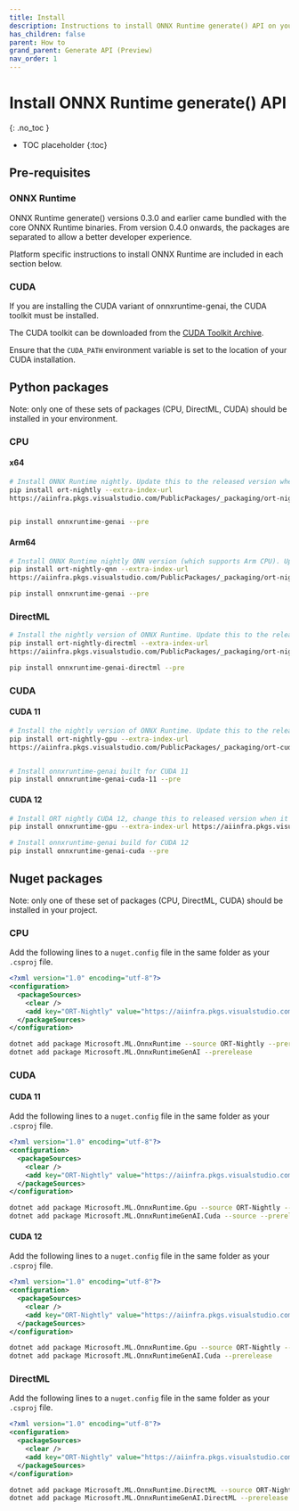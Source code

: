 ```yaml
---
title: Install
description: Instructions to install ONNX Runtime generate() API on your target platform in your environment
has_children: false
parent: How to
grand_parent: Generate API (Preview)
nav_order: 1
---
```


# Install ONNX Runtime generate() API
{: .no_toc }

* TOC placeholder
{:toc}

## Pre-requisites

### ONNX Runtime

ONNX Runtime generate() versions 0.3.0 and earlier came bundled with the core ONNX Runtime binaries. From version 0.4.0 onwards, the packages are separated to allow a better developer experience. 

Platform specific instructions to install ONNX Runtime are included in each section below.

### CUDA

If you are installing the CUDA variant of onnxruntime-genai, the CUDA toolkit must be installed.

The CUDA toolkit can be downloaded from the [CUDA Toolkit Archive](https://developer.nvidia.com/cuda-toolkit-archive).

Ensure that the `CUDA_PATH` environment variable is set to the location of your CUDA installation.


## Python packages

Note: only one of these sets of packages (CPU, DirectML, CUDA) should be installed in your environment.

### CPU

#### x64

```bash
# Install ONNX Runtime nightly. Update this to the released version when it is available.
pip install ort-nightly --extra-index-url
https://aiinfra.pkgs.visualstudio.com/PublicPackages/_packaging/ort-nightly/pypi/simple


pip install onnxruntime-genai --pre
```

#### Arm64

```bash
# Install ONNX Runtime nightly QNN version (which supports Arm CPU). Update this to the released version when it is available.
pip install ort-nightly-qnn --extra-index-url
https://aiinfra.pkgs.visualstudio.com/PublicPackages/_packaging/ort-nightly/pypi/simple

pip install onnxruntime-genai --pre
```


### DirectML

```bash
# Install the nightly version of ONNX Runtime. Update this to the released version when it is available.
pip install ort-nightly-directml --extra-index-url
https://aiinfra.pkgs.visualstudio.com/PublicPackages/_packaging/ort-nightly/pypi/simple

pip install onnxruntime-genai-directml --pre
```

### CUDA

#### CUDA 11

```bash
# Install the nightly version of ONNX Runtime. Update this to the released version when it is available.
pip install ort-nightly-gpu --extra-index-url
https://aiinfra.pkgs.visualstudio.com/PublicPackages/_packaging/ort-cuda-11-nightly/pypi/simple


# Install onnxruntime-genai built for CUDA 11
pip install onnxruntime-genai-cuda-11 --pre
```

#### CUDA 12

```bash
# Install ORT nightly CUDA 12, change this to released version when it is released
pip install onnxruntime-gpu --extra-index-url https://aiinfra.pkgs.visualstudio.com/PublicPackages/_packaging/onnxruntime-cuda-12/pypi/simple/

# Install onnxruntime-genai build for CUDA 12
pip install onnxruntime-genai-cuda --pre
```

## Nuget packages

Note: only one of these set of packages (CPU, DirectML, CUDA) should be installed in your project.

### CPU

Add the following lines to a `nuget.config` file in the same folder as your `.csproj` file.

```xml
<?xml version="1.0" encoding="utf-8"?>
<configuration>
  <packageSources>
    <clear />
    <add key="ORT-Nightly" value="https://aiinfra.pkgs.visualstudio.com/PublicPackages/_packaging/ORT-Nightly/nuget/v3/index.json" />
  </packageSources>
</configuration>
```

```bash
dotnet add package Microsoft.ML.OnnxRuntime --source ORT-Nightly --prerelease
dotnet add package Microsoft.ML.OnnxRuntimeGenAI --prerelease
```

### CUDA 

#### CUDA 11

Add the following lines to a `nuget.config` file in the same folder as your `.csproj` file.

```xml
<?xml version="1.0" encoding="utf-8"?>
<configuration>
  <packageSources>
    <clear />
    <add key="ORT-Nightly" value="https://aiinfra.pkgs.visualstudio.com/PublicPackages/_packaging/ORT-Nightly/nuget/v3/index.json" />
  </packageSources>
</configuration>
```

```bash
dotnet add package Microsoft.ML.OnnxRuntime.Gpu --source ORT-Nightly --prerelease
dotnet add package Microsoft.ML.OnnxRuntimeGenAI.Cuda --source --prerelease
```

#### CUDA 12

Add the following lines to a `nuget.config` file in the same folder as your `.csproj` file.

```xml
<?xml version="1.0" encoding="utf-8"?>
<configuration>
  <packageSources>
    <clear />
    <add key="ORT-Nightly" value="https://aiinfra.pkgs.visualstudio.com/PublicPackages/_packaging/ORT-Nightly/nuget/v3/index.json" />
  </packageSources>
</configuration>
```


```bash
dotnet add package Microsoft.ML.OnnxRuntime.Gpu --source ORT-Nightly --prerelease
dotnet add package Microsoft.ML.OnnxRuntimeGenAI.Cuda --prerelease
```

### DirectML

Add the following lines to a `nuget.config` file in the same folder as your `.csproj` file.

```xml
<?xml version="1.0" encoding="utf-8"?>
<configuration>
  <packageSources>
    <clear />
    <add key="ORT-Nightly" value="https://aiinfra.pkgs.visualstudio.com/PublicPackages/_packaging/ORT-Nightly/nuget/v3/index.json" />
  </packageSources>
</configuration>
```

```bash
dotnet add package Microsoft.ML.OnnxRuntime.DirectML --source ORT-Nightly --prerelease
dotnet add package Microsoft.ML.OnnxRuntimeGenAI.DirectML --prerelease
```





   

